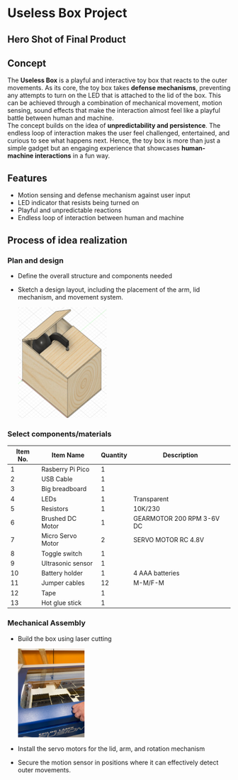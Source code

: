 # Useless Box Project
## Hero Shot of Final Product
## Concept 
The **Useless Box** is a playful and interactive toy box that reacts to the outer movements. As its core, the toy box takes **defense mechanisms**, preventing any attempts to turn on the LED that is attached to the lid of the box. This can be achieved through a combination of mechanical movement, motion sensing, sound effects that make the interaction almost feel like a playful battle between human and machine.\
The concept builds on the idea of **unpredictability and persistence**. The endless loop of interaction makes the user feel challenged, entertained, and curious to see what happens next. Hence, the toy box is more than just a simple gadget but an engaging experience that showcases **human-machine interactions** in a fun way.
## Features
* Motion sensing and defense mechanism against user input
* LED indicator that resists being turned on
* Playful and unpredictable reactions
* Endless loop of interaction between human and machine
## Process of idea realization
### Plan and design
* Define the overall structure and components needed
* Sketch a design layout, including the placement of the arm, lid mechanism, and movement system.

  <img src="images/initial_sketch.png" width=200, height=250>
### Select components/materials 
| Item No. | Item Name | Quantity | Description |
|----------|---------- |----------|--------------|
| 1        | Rasberry Pi Pico| 1|                |
| 2        | USB Cable     | 1|                  |
| 3        | Big breadboard     | 1|             |
| 4        | LEDs     | 1         |Transparent   |
| 5        | Resistors     | 1    |10K/230       |
| 6        | Brushed DC Motor|1   |GEARMOTOR 200 RPM 3-6V DC|
| 7        | Micro Servo Motor|2  |SERVO MOTOR RC 4.8V|
| 8        | Toggle switch     | 1|              |
| 9        | Ultrasonic sensor| 1 |              |
| 10       | Battery holder| 1    |4 AAA batteries|
| 11       | Jumper cables | 12   |M-M/F-M|
| 12       | Tape     | 1         |              |
| 13       | Hot glue stick| 1    |              |
### Mechanical Assembly
* Build the box using laser cutting

  <img src="images/laser_cutting.jpg" width=150, height=200> 
* Install the servo motors for the lid, arm, and rotation mechanism 
* Secure the motion sensor in positions where it can effectively detect outer movements.  
